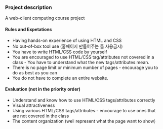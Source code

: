 ### Project description
A web-client computing course project

#### Rules and Expetations
* Having hands-on experience of using HTML and CSS
* No out-of-box tool use (홈페이지 만들어주는 툴 사용금지)
* You have to write HTML/CSS code by yourself
* You are encouraged to use HTML/CSS tag/attributes not covered in a class - You have to understand what the new tags/attributes mean.
* There is no page limit or minimum number of pages - encourage you to do as best as you can
* You do not have to complete an entire website.

#### Evaluation (not in the priority order)
* Understand and know how to use HTML/CSS tags/attributes correctly
* Visual attractiveness
* Using various HTML/CSS tags/attributes - encourage to use ones that are not covered in the class
* The content organization (well represent what the page want to show)

